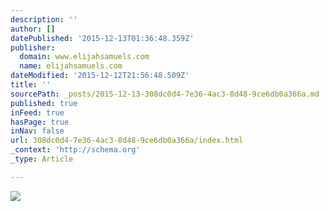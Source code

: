 ```yaml
---
description: ''
author: []
datePublished: '2015-12-13T01:36:48.359Z'
publisher:
  domain: www.elijahsamuels.com
  name: elijahsamuels.com
dateModified: '2015-12-12T21:56:48.509Z'
title: ''
sourcePath: _posts/2015-12-13-308dc0d4-7e36-4ac3-8d48-9ce6db0a366a.md
published: true
inFeed: true
hasPage: true
inNav: false
url: 308dc0d4-7e36-4ac3-8d48-9ce6db0a366a/index.html
_context: 'http://schema.org'
_type: Article

---
```

![](http://www.elijahsamuels.com/wp-content/uploads/2013/10/jasonklobnak_mountainmove.png)